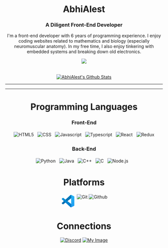 <h1 align="center">AbhiAlest</h1>
<h3 align="center">A Diligent Front-End Developer </h3>


<!-- About Me -->
<p align="center">
    I'm a front-end developer with 6 years of programming experience. I enjoy coding websites related to mathematics and biology (especially neuromuscular anatomy). In my free time, I also enjoy tinkering with embedded systems and breaking down old electronics.  
</p>

<p align="center">
  <a href="https://github.com/AbhiAlest/readme-typing-svg">
    <img src="https://readme-typing-svg.demolab.com/?lines=Nice to meet you!; I'm a curious front-end developer!; I'm passionate and self-driven! &font=Fira%20Code&center=true&width=440&height=45&color=#37bcf7&vCenter=true&size=22&pause=1000"></a>
</p>






<br />

<!-- GitHub Stats -->
<div align="center">
    <a href="https://github.com/AbhiAlest/github-readme-stats"><img alt="AbhiAlest's Github Stats" src="https://github-readme-stats.vercel.app/api?username=AbhiAlest&show_icons=true&locale=en&theme=react&hide_border=true&bg_color=0D1117" alt="AbhiAlest" /></a>
</div>

---


---

<h1 align="center">Programming Languages</h1>
<p align="center">

 <div align="center"><h3 align="center">Front-End</h3> 
<p> <img src="https://img.shields.io/badge/html5-%23E34F26.svg?style=for-the-badge&logo=html5&logoColor=white" alt="HTML5" height="40" style="vertical-align:top; margin:4px">
<img src="https://img.shields.io/badge/css3-%231572B6.svg?style=for-the-badge&logo=css3&logoColor=white" alt="CSS" height="40" style="vertical-align:top; margin:4px">
<img src="https://img.shields.io/badge/javascript-%23323330.svg?style=for-the-badge&logo=javascript&logoColor=%23F7DF1E" alt="Javascript" height="40" style="vertical-align:top; margin:4px">
<img src="https://camo.githubusercontent.com/094f63b55e352c64b45534a974bce20ba6d6c0dea422e932c0f8dfcc5648b5bf/68747470733a2f2f696d672e736869656c64732e696f2f62616467652f747970657363726970742d2532333331373843363f7374796c653d666f722d7468652d6261646765266c6f676f3d74797065736372697074266c6f676f436f6c6f723d7768697465" alt="Typescript" height="40" style="vertical-align:top; margin:4px">
<img src="https://img.shields.io/badge/React-20232A?style=for-the-badge&logo=react&logoColor=61DAFB"  alt="React" height="40" style="vertical-align:top; margin:4px"/>
<img src="https://img.shields.io/badge/Redux-593D88?style=for-the-badge&logo=redux&logoColor=white"  alt="Redux" height="40" style="vertical-align:top; margin:4px"/>

</p>      
    
 <div align="center"><h3 align="center">Back-End </h3>     
<p><img src="https://camo.githubusercontent.com/436bd3cb20295ce9b3c3a182590c488c762adbd2b5583a36f126c9bbec016b56/68747470733a2f2f696d672e736869656c64732e696f2f62616467652f707974686f6e2d2532334646443334333f7374796c653d666f722d7468652d6261646765266c6f676f3d707974686f6e266c6f676f436f6c6f723d626c61636b" alt="Python" height="40" style="vertical-align:top; margin:4px">    
<image src="https://cdn.jsdelivr.net/npm/programming-languages-logos/src/java/java.png" alt="Java" height="40" style="vertical-align:top; margin:4px">
<image src="https://camo.githubusercontent.com/36fbee75e16318b6217dd71b55a1d1608e1074519a16aea04d8aaab281e99922/68747470733a2f2f696d672e736869656c64732e696f2f62616467652f632532422532422d2532333030353939433f7374796c653d666f722d7468652d6261646765266c6f676f3d63253242253242266c6f676f436f6c6f723d7768697465" alt="C++" height="40" style="vertical-align:top; margin:4px">
<image src="https://img.shields.io/badge/C-00599C?style=flat-square&logo=C%2B%2B&logoColor=white" alt="C" height="40" style="vertical-align:top; margin:4px">
<img src="https://img.shields.io/badge/Node.js-339933?style=for-the-badge&logo=nodedotjs&logoColor=white" alt="Node.js" height="40" style="vertical-align:top; margin:4px"/>
<img src="https://img.shields.io/badge/Express.js-000000?style=for-the-badge&logo=express&logoColor=white" alt "Express.js" height="40" style="vertical-align:top; margin:4px"/>
    

</p>    
    
  
    
<h1 align="center">Platforms</h1>
<p align="center">
    
    
<p> <img src="https://raw.githubusercontent.com/github/explore/80688e429a7d4ef2fca1e82350fe8e3517d3494d/topics/visual-studio-code/visual-studio-code.png" alt="VS Code" height="40" style="vertical-align:top; margin:4px">
<img src="https://img.shields.io/badge/Git-f44d27?style=for-the-badge&logo=git&logoColor=white"  align="center" alt="Git"/>
<img src="https://img.shields.io/badge/GitHub-100000?style=for-the-badge&logo=github&logoColor=white"  align="center" alt="Github"/>   
 </p>    

    
<h1 align="center">Connections</h1>
<p align="center">    
<a href="https://discord.com/users/1084226402473218088"><img src="https://camo.githubusercontent.com/5b475732a4ed305b1041d81185353428fb9860f5e5a5fe3249ee547e3b5aa69b/68747470733a2f2f63646e2e7261776769742e636f6d2f4e4e54696e2f646973636f72642d6c6f676f2f66343333333334342f7372632f6173736574732f616e696d61746564646973636f72642e737667" alt = "Discord" height = "52" style = "vertical-align:top margin:4px"/></a>
<a href="mailto:abhinav.pathak210620@gmail.com"><img src="https://user-images.githubusercontent.com/5141132/50740364-7ea80880-1217-11e9-8faf-2348e31beedd.png" alt="My Image" height="40" 
></a>    
    
  
